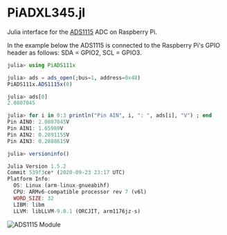 # PiADXL345.jl

Julia interface for the [ADS1115](https://www.ti.com/product/ADS1115)
ADC on Raspberry Pi.

In the example below the ADS1115 is connected to the Raspberry Pi's GPIO header
as follows: SDA = GPIO2, SCL = GPIO3.

```julia
julia> using PiADS111x

julia> ads = ads_open(;bus=1, address=0x48)
PiADS111x.ADS1115x(0)

julia> ads[0]
2.0807045

julia> for i in 0:3 println("Pin AIN", i, ": ", ads[i], "V") ; end
Pin AIN0: 2.0807045V
Pin AIN1: 1.65989V
Pin AIN2: 0.2891155V
Pin AIN3: 0.2888615V

julia> versioninfo()

Julia Version 1.5.2
Commit 539f3ce* (2020-09-23 23:17 UTC)
Platform Info:
  OS: Linux (arm-linux-gnueabihf)
  CPU: ARMv6-compatible processor rev 7 (v6l)
  WORD_SIZE: 32
  LIBM: libm
  LLVM: libLLVM-9.0.1 (ORCJIT, arm1176jz-s)
```

![ADS1115 Module](https://i.ebayimg.com/images/g/01YAAOSwu1VW5BXc/s-l1600.jpg)
